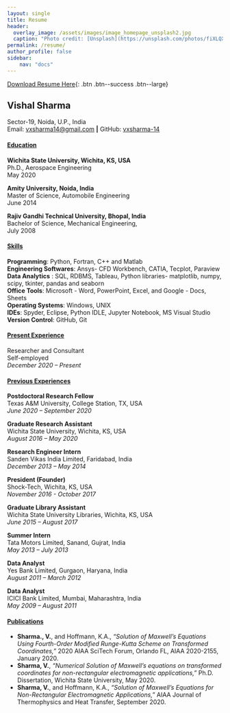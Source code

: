 ```yaml
---
layout: single
title: Resume
header:
  overlay_image: /assets/images/image_homepage_unsplash2.jpg
  caption: "Photo credit: [Unsplash](https://unsplash.com/photos/fiXLQXAhCfk?utm_source=unsplash&utm_medium=referral&utm_content=creditShareLink)"
permalink: /resume/
author_profile: false
sidebar:
    nav: "docs"
---
```


[Download Resume Here][1]{: .btn .btn--success .btn--large}

[1]: /assets/docs/VSharma_CV.pdf

## Vishal Sharma  
Sector-19, Noida, U.P., India  
Email: [vxsharma14@gmail.com](mailto:vxsharma14@gmail.com) **|** 
GitHub: [vxsharma-14](https://github.com/vxsharma-14)

#### **<ins>Education</ins>**
**Wichita State University, Wichita, KS, USA**  
Ph.D., Aerospace Engineering  
May 2020  

**Amity University, Noida, India**  
Master of Science, Automobile Engineering  
June 2014  

**Rajiv Gandhi Technical University, Bhopal, India**  
Bachelor of Science, Mechanical Engineering,  
July 2008  

#### **<ins>Skills</ins>**
**Programming**: Python, Fortran, C++ and Matlab  
**Engineering Softwares**: Ansys- CFD Workbench, CATIA, Tecplot, Paraview  
**Data Analytics** : SQL, RDBMS, Tableau, Python libraries- matplotlib, numpy, scipy, tkinter, pandas and seaborn  
**Office Tools**: Microsoft - Word, PowerPoint, Excel, and Google - Docs, Sheets  
**Operating Systems**: Windows, UNIX  
**IDEs**: Spyder, Eclipse, Python IDLE, Jupyter Notebook, MS Visual Studio
**Version Control**: GitHub, Git

#### **<ins>Present Experience</ins>**
Researcher and Consultant    
Self-employed  
*December 2020 – Present*  

#### **<ins>Previous Experiences</ins>**

**Postdoctoral Research Fellow**  
Texas A&M University, College Station, TX, USA  
*June 2020 – September 2020*  

**Graduate Research Assistant**  
Wichita State University, Wichita, KS, USA  
*August 2016 – May 2020*    

**Research Engineer Intern**  
Sanden Vikas India Limited, Faridabad, India  
*December 2013 – May 2014*  

**President (Founder)**  
Shock-Tech, Wichita, KS, USA  
*November 2016 - October 2017*  

**Graduate Library Assistant**  
Wichita State University Libraries, Wichita, KS, USA  
*June 2015 – August 2017*  

**Summer Intern**  
Tata Motors Limited, Sanand, Gujrat, India  
*May 2013 – July 2013*  

**Data Analyst**  
Yes Bank Limited, Gurgaon, Haryana, India  
*August 2011 – March 2012*  

**Data Analyst**  
ICICI Bank Limited, Mumbai, Maharashtra, India  
*May 2009 – August 2011*  

#### **<ins>Publications</ins>**
- **Sharma., V.**, and Hoffmann, K.A., *“Solution of Maxwell’s Equations Using Fourth-Order Modified Runge-Kutta Scheme on Transformed Coordinates,”* 2020 AIAA SciTech Forum, Orlando FL, AIAA 2020-2155, January 2020.  
- **Sharma, V.**, *“Numerical Solution of Maxwell’s equations on transformed coordinates for non-rectangular electromagnetic applications,”* Ph.D. Dissertation, Wichita State University, May 2020.  
- **Sharma, V.**, and Hoffmann, K.A., *“Solution of Maxwell’s Equations for Non-Rectangular Electromagnetic Applications,”* AIAA Journal of Thermophysics and Heat Transfer, September 2020.  